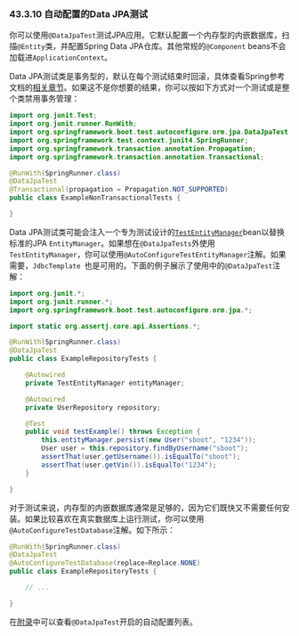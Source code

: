 ### 43.3.10 自动配置的Data JPA测试

你可以使用`@DataJpaTest`测试JPA应用。它默认配置一个内存型的内嵌数据库，扫描`@Entity`类，并配置Spring Data JPA仓库。其他常规的`@Component` beans不会加载进`ApplicationContext`。

Data JPA测试类是事务型的，默认在每个测试结束时回滚，具体查看Spring参考文档的[相关章节](https://docs.spring.io/spring/docs/5.0.4.RELEASE/spring-framework-reference/testing.html#testcontext-tx-enabling-transactions)。如果这不是你想要的结果，你可以按如下方式对一个测试或是整个类禁用事务管理：
```java
import org.junit.Test;
import org.junit.runner.RunWith;
import org.springframework.boot.test.autoconfigure.orm.jpa.DataJpaTest;
import org.springframework.test.context.junit4.SpringRunner;
import org.springframework.transaction.annotation.Propagation;
import org.springframework.transaction.annotation.Transactional;

@RunWith(SpringRunner.class)
@DataJpaTest
@Transactional(propagation = Propagation.NOT_SUPPORTED)
public class ExampleNonTransactionalTests {

}
```

Data JPA测试类可能会注入一个专为测试设计的[`TestEntityManager`](https://github.com/spring-projects/spring-boot/tree/v2.0.0.RELEASE/spring-boot-project/spring-boot-test-autoconfigure/src/main/java/org/springframework/boot/test/autoconfigure/orm/jpa/TestEntityManager.java)bean以替换标准的JPA `EntityManager`。如果想在`@DataJpaTests`外使用`TestEntityManager`，你可以使用`@AutoConfigureTestEntityManager`注解。如果需要，`JdbcTemplate `也是可用的。下面的例子展示了使用中的`@DataJpaTest`注解：
```java
import org.junit.*;
import org.junit.runner.*;
import org.springframework.boot.test.autoconfigure.orm.jpa.*;

import static org.assertj.core.api.Assertions.*;

@RunWith(SpringRunner.class)
@DataJpaTest
public class ExampleRepositoryTests {

    @Autowired
    private TestEntityManager entityManager;

    @Autowired
    private UserRepository repository;

    @Test
    public void testExample() throws Exception {
        this.entityManager.persist(new User("sboot", "1234"));
        User user = this.repository.findByUsername("sboot");
        assertThat(user.getUsername()).isEqualTo("sboot");
        assertThat(user.getVin()).isEqualTo("1234");
    }

}
```
对于测试来说，内存型的内嵌数据库通常是足够的，因为它们既快又不需要任何安装。如果比较喜欢在真实数据库上运行测试，你可以使用`@AutoConfigureTestDatabase`注解。如下所示：
```java
@RunWith(SpringRunner.class)
@DataJpaTest
@AutoConfigureTestDatabase(replace=Replace.NONE)
public class ExampleRepositoryTests {

    // ...

}
```
在[附录](https://docs.spring.io/spring-boot/docs/2.0.0.RELEASE/reference/htmlsingle/#test-auto-configuration)中可以查看`@DataJpaTest`开启的自动配置列表。
